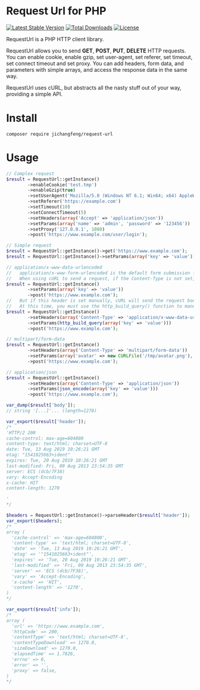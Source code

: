 # Request Url for PHP

[![Latest Stable Version](https://poser.pugx.org/jichangfeng/request-url/v/stable.png)](https://packagist.org/packages/jichangfeng/request-url)
[![Total Downloads](https://poser.pugx.org/jichangfeng/request-url/downloads.png)](https://packagist.org/packages/jichangfeng/request-url)
[![License](https://poser.pugx.org/jichangfeng/request-url/license.png)](https://packagist.org/packages/jichangfeng/request-url)

RequestUrl is a PHP HTTP client library.

RequestUrl allows you to send **GET**, **POST**, **PUT**, **DELETE** HTTP requests.
You can enable cookie, enable gzip, set user-agent, set referer, set timeout, set connect timeout and set proxy.
You can add headers, form data, and parameters with simple arrays, and access the response data in the same way.

RequestUrl uses cURL, but abstracts all the nasty stuff out of your way, providing a simple API.

# Install
```composer require jichangfeng/request-url```

# Usage
```php
// Complex request
$result = RequestUrl::getInstance()
        ->enableCookie('test.tmp')
        ->enableGzip(true)
        ->setUserAgent('Mozilla/5.0 (Windows NT 6.1; Win64; x64) AppleWebKit/537.36 (KHTML, like Gecko) Chrome/66.0.3359.181 Safari/537.36')
        ->setReferer('https://example.com')
        ->setTimeout(10)
        ->setConnectTimeout(5)
        ->setHeaders(array('Accept' => 'application/json'))
        ->setParams(array('name' => 'admin', 'password' => '123456'))
        ->setProxy('127.0.0.1', 1080)
        ->post('https://www.example.com/user/login');

// Simple request
$result = RequestUrl::getInstance()->get('https://www.example.com');
$result = RequestUrl::getInstance()->setParams(array('key' => 'value'))->post('https://www.example.com');

// application/x-www-data-urlencoded
//   application/x-www-form-urlencoded is the default form submission format.
//   When using cURL to send a request, if the Content-Type is not set, this format will be used by default.
$result = RequestUrl::getInstance()
        ->setParams(array('key' => 'value'))
        ->post('https://www.example.com');
//   But if this header is set manually, cURL will send the request body as a plain text string instead of form-encoded.
//   At this time, you must use the http_build_query() function to manually build form data.
$result = RequestUrl::getInstance()
        ->setHeaders(array('Content-Type' => 'application/x-www-data-urlencoded'))
        ->setParams(http_build_query(array('key' => 'value')))
        ->post('https://www.example.com');

// multipart/form-data
$result = RequestUrl::getInstance()
        ->setHeaders(array('Content-Type' => 'multipart/form-data'))
        ->setParams(array('avatar' => new CURLFile('/tmp/avatar.png'), 'nickname' => 'coco'))
        ->post('https://www.example.com');

// application/json
$result = RequestUrl::getInstance()
        ->setHeaders(array('Content-Type' => 'application/json'))
        ->setParams(json_encode(array('key' => 'value')))
        ->post('https://www.example.com');

var_dump($result['body']);
// string '[...]'... (length=1270)

var_export($result['header']);
/*
'HTTP/2 200 
cache-control: max-age=604800
content-type: text/html; charset=UTF-8
date: Tue, 13 Aug 2019 10:26:21 GMT
etag: "1541025663+ident"
expires: Tue, 20 Aug 2019 10:26:21 GMT
last-modified: Fri, 09 Aug 2013 23:54:35 GMT
server: ECS (dcb/7F38)
vary: Accept-Encoding
x-cache: HIT
content-length: 1270

'
*/

$headers = RequestUrl::getInstance()->parseHeader($result['header']);
var_export($headers);
/*
array (
  'cache-control' => 'max-age=604800',
  'content-type' => 'text/html; charset=UTF-8',
  'date' => 'Tue, 13 Aug 2019 10:26:21 GMT',
  'etag' => '"1541025663+ident"',
  'expires' => 'Tue, 20 Aug 2019 10:26:21 GMT',
  'last-modified' => 'Fri, 09 Aug 2013 23:54:35 GMT',
  'server' => 'ECS (dcb/7F38)',
  'vary' => 'Accept-Encoding',
  'x-cache' => 'HIT',
  'content-length' => '1270',
)
*/

var_export($result['info']);
/*
array (
  'url' => 'https://www.example.com',
  'httpCode' => 200,
  'contentType' => 'text/html; charset=UTF-8',
  'contentTypeDownload' => 1270.0,
  'sizeDownload' => 1270.0,
  'elapsedTime' => 1.7826,
  'errno' => 0,
  'error' => '',
  'proxy' => false,
)
*/

```